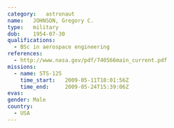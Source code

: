 ```yaml
---
category:	astronaut
name:	JOHNSON, Gregory C.
type:	military
dob:	1954-07-30
qualifications:
  - BSc in aerospace engineering
references:
  - http://www.nasa.gov/pdf/740566main_current.pdf
missions:
  - name: STS-125
    time_start:   2009-05-11T18:01:56Z
    time_end:     2009-05-24T15:39:06Z
evas:
gender:	Male
country:
  - USA
---
```

